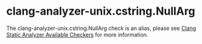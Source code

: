 clang-analyzer-unix.cstring.NullArg
===================================

The clang-analyzer-unix.cstring.NullArg check is an alias, please see
[Clang Static Analyzer Available Checkers](https://clang.llvm.org/docs/analyzer/checkers.html#unix-cstring-nullarg)
for more information.
